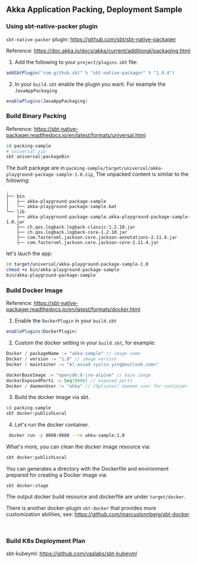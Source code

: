 ## Akka Application Packing, Deployment Sample



### Using sbt-native-packer plugin

`sbt-native-packer` plugin: https://github.com/sbt/sbt-native-packager

Reference: https://doc.akka.io/docs/akka/current/additional/packaging.html

1. Add the following to your `project/plugins.sbt` file:

```scala
addSbtPlugin("com.github.sbt" % "sbt-native-packager" % "1.9.4")
```

2. In your `build.sbt` enable the plugin you want. For example the `JavaAppPackaging`

```scala
enablePlugins(JavaAppPackaging)
```

  

###  Build Binary Packing

Reference: https://sbt-native-packager.readthedocs.io/en/latest/formats/universal.html

```bash
cd packing-sample
# universal zip
sbt universal:packageBin
```

The built package are in `packing-sample/target/universal/akka-playground-package-sample-1.0.zip`, The unpacked content is similar to the following:

```
.
├── bin
│   ├── akka-playground-package-sample
│   └── akka-playground-package-sample.bat
└── lib
    ├── akka-playground-package-sample.akka-playground-package-sample-1.0.jar
    ├── ch.qos.logback.logback-classic-1.2.10.jar
    ├── ch.qos.logback.logback-core-1.2.10.jar
    ├── com.fasterxml.jackson.core.jackson-annotations-2.11.4.jar
    ├── com.fasterxml.jackson.core.jackson-core-2.11.4.jar
```

let's lauch the app:

```bash
cd target/universal/akka-playground-package-sample-1.0
chmod +x bin/akka-playground-package-sample
bin/akka-playground-package-sample	
```

  

###  Build Docker Image

Reference: https://sbt-native-packager.readthedocs.io/en/latest/formats/docker.html

1. Enable the `DockerPlugin` in your `build.sbt` 

```scala
enablePlugins(DockerPlugin)
```

2. Custom the docker setting in your `build.sbt`, for example:

```scala
Docker / packageName := "akka-sample" // image name
Docker / version := "1.0" // image version
Docker / maintainer := "Al-assad <yulin.ying@outlook.com>"

dockerBaseImage := "openjdk:8-jre-alpine" // base image
dockerExposedPorts := Seq(8080) // exposed ports
Docker / daemonUser := "akka" // [Optional] daemon user for container
```

3. Build the docker image via sbt.

```bash
cd packing-sample
sbt docker:publishLocal
```

4. Let's run the docker container.

```bash
 docker run -p 8080:8080 --rm akka-sample:1.0
```

What's more, you can clean the docker image resource via:

```bash
sbt docker:publishLocal
```

You can generates a directory with the Dockerfile and environment prepared for creating a Docker image via:

```
sbt docker:stage
```

The output docker build resource and dockerfile are under `target/docker`.

There is another docker-plugin `sbt-docker` that provides more customization abilities, see: https://github.com/marcuslonnberg/sbt-docker.

​    

### Build K8s Deployment Plan

sbt-kubeyml: https://github.com/vaslabs/sbt-kubeyml

